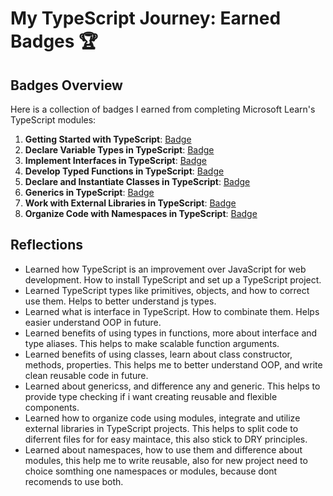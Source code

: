 # My TypeScript Journey: Earned Badges 🏆

## Badges Overview

Here is a collection of badges I earned from completing Microsoft Learn's TypeScript modules:

1. **Getting Started with TypeScript**: [Badge](https://learn.microsoft.com/en-us/users/into0/achievements/n7978acf)
2. **Declare Variable Types in TypeScript**: [Badge](https://learn.microsoft.com/en-us/users/into0/achievements/hygrv5z8)
3. **Implement Interfaces in TypeScript**: [Badge](https://learn.microsoft.com/en-us/users/into0/achievements/fzu2juvx)
4. **Develop Typed Functions in TypeScript**: [Badge](https://learn.microsoft.com/en-us/users/into0/achievements/9nsfbsqu)
5. **Declare and Instantiate Classes in TypeScript**: [Badge](https://learn.microsoft.com/en-us/users/into0/achievements/wace5chn)
6. **Generics in TypeScript**: [Badge](https://learn.microsoft.com/en-us/users/into0/achievements/yvht7ppr)
7. **Work with External Libraries in TypeScript**: [Badge](https://learn.microsoft.com/en-us/users/into0/achievements/aqw5qel7)
8. **Organize Code with Namespaces in TypeScript**: [Badge](https://learn.microsoft.com/en-us/users/into0/achievements/cwtvnbj9)

## Reflections

- Learned how TypeScript is an improvement over JavaScript for web development. How to install TypeScript and set up a TypeScript project.
- Learned TypeScript types like primitives, objects, and how to correct use them. Helps to better understand js types.
- Learned what is interface in TypeScript. How to combinate them. Helps easier understand OOP in future.
- Learned benefits of using types in functions, more about interface and type aliases. This helps to make scalable function arguments.
- Learned benefits of using classes, learn about class constructor, methods, properties. This helps me to better understand OOP, and write clean reusable code in future.
- Learned about genericss, and difference any and generic. This helps to provide type checking if i want creating reusable and flexible components.
- Learned how to organize code using modules, integrate and utilize external libraries in TypeScript projects. This helps to split code to diferrent files for for easy maintace, this also stick to DRY principles.
- Learned about namespaces, how to use them and difference about modules, this help me to write reusable, also for new project need to choice somthing one namespaces or modules, because dont recomends to use both.
